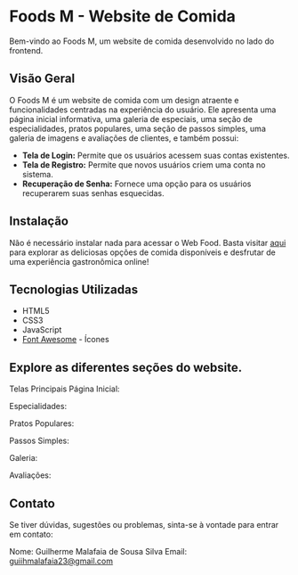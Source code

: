 # Foods M - Website de Comida

Bem-vindo ao Foods M, um website de comida desenvolvido no lado do frontend.

## Visão Geral

O Foods M é um website de comida com um design atraente e funcionalidades centradas na experiência do usuário. Ele apresenta uma página inicial informativa, uma galeria de especiais, uma seção de especialidades, pratos populares, uma seção de passos simples, uma galeria de imagens e avaliações de clientes, e também possui:
- **Tela de Login:** Permite que os usuários acessem suas contas existentes.
- **Tela de Registro:** Permite que novos usuários criem uma conta no sistema.
- **Recuperação de Senha:** Fornece uma opção para os usuários recuperarem suas senhas esquecidas.

## Instalação
Não é necessário instalar nada para acessar o Web Food. Basta visitar [aqui](https://malafaiaa.github.io/Landing-Page-GTA/)  para explorar as deliciosas opções de comida disponíveis e desfrutar de uma experiência gastronômica online!

## Tecnologias Utilizadas

- HTML5
- CSS3
- JavaScript
- [Font Awesome](https://fontawesome.com/) - Ícones


## Explore as diferentes seções do website.

Telas Principais
Página Inicial:

Especialidades:

Pratos Populares:

Passos Simples:

Galeria:

Avaliações:

## Contato
Se tiver dúvidas, sugestões ou problemas, sinta-se à vontade para entrar em contato:

Nome: Guilherme Malafaia de Sousa Silva
Email: guiihmalafaia23@gmail.com
